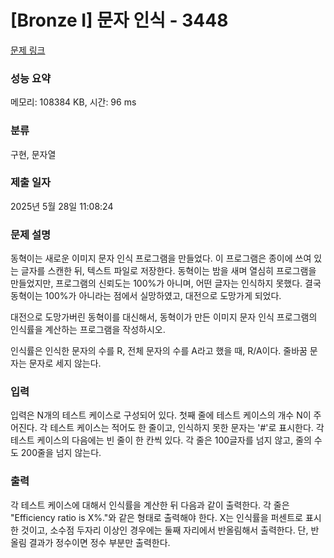 # [Bronze I] 문자 인식 - 3448 

[문제 링크](https://www.acmicpc.net/problem/3448) 

### 성능 요약

메모리: 108384 KB, 시간: 96 ms

### 분류

구현, 문자열

### 제출 일자

2025년 5월 28일 11:08:24

### 문제 설명

<p>동혁이는 새로운 이미지 문자 인식 프로그램을 만들었다. 이 프로그램은 종이에 쓰여 있는 글자를 스캔한 뒤, 텍스트 파일로 저장한다. 동혁이는 밤을 새며 열심히 프로그램을 만들었지만, 프로그램의 신뢰도는 100%가 아니며, 어떤 글자는 인식하지 못했다. 결국 동혁이는 100%가 아니라는 점에서 실망하였고, 대전으로 도망가게 되었다.</p>

<p>대전으로 도망가버린 동혁이를 대신해서, 동혁이가 만든 이미지 문자 인식 프로그램의 인식률을 계산하는 프로그램을 작성하시오.</p>

<p>인식률은 인식한 문자의 수를 R, 전체 문자의 수를 A라고 했을 때, R/A이다. 줄바꿈 문자는 문자로 세지 않는다.</p>

### 입력 

 <p>입력은 N개의 테스트 케이스로 구성되어 있다. 첫째 줄에 테스트 케이스의 개수 N이 주어진다. 각 테스트 케이스는 적어도 한 줄이고, 인식하지 못한 문자는 '#'로 표시한다. 각 테스트 케이스의 다음에는 빈 줄이 한 칸씩 있다. 각 줄은 100글자를 넘지 않고, 줄의 수도 200줄을 넘지 않는다.</p>

### 출력 

 <p>각 테스트 케이스에 대해서 인식률을 계산한 뒤 다음과 같이 출력한다. 각 줄은 "Efficiency ratio is X%."와 같은 형태로 출력해야 한다. X는 인식률을 퍼센트로 표시한 것이고, 소수점 두자리 이상인 경우에는 둘째 자리에서 반올림해서 출력한다. 단, 반올림 결과가 정수이면 정수 부분만 출력한다.</p>

